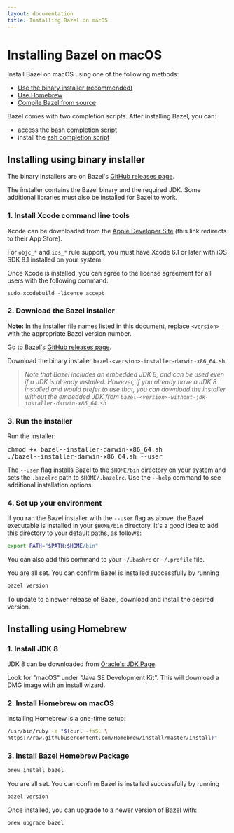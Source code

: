 ```yaml
---
layout: documentation
title: Installing Bazel on macOS
---
```


# <a name="mac-os-x"></a>Installing Bazel on macOS

Install Bazel on macOS using one of the following methods:

*   [Use the binary installer (recommended)](#install-with-installer-mac-os-x)
*   [Use Homebrew](#install-on-mac-os-x-homebrew)
*   [Compile Bazel from source](install-compile-source.md)

Bazel comes with two completion scripts. After installing Bazel, you can:

*   access the [bash completion script](install.md)
*   install the [zsh completion script](install.md)

## <a name="install-with-installer-mac-os-x"></a>Installing using binary installer

The binary installers are on Bazel's [GitHub releases page](https://github.com/bazelbuild/bazel/releases).

The installer contains the Bazel binary and the required JDK. Some additional
libraries must also be installed for Bazel to work.

### 1. Install Xcode command line tools

Xcode can be downloaded from the [Apple Developer
Site](https://developer.apple.com/xcode/downloads/) (this link redirects to
their App Store).

For `objc_*` and `ios_*` rule support, you must have Xcode 6.1 or later with iOS
SDK 8.1 installed on your system.

Once Xcode is installed, you can agree to the license agreement for all users with
the following command:

```
sudo xcodebuild -license accept
```

### 2. Download the Bazel installer

**Note:** In the installer file names listed in this document, replace
`<version>` with the appropriate Bazel version number.

Go to Bazel's [GitHub releases page](https://github.com/bazelbuild/bazel/releases).

Download the binary installer `bazel-<version>-installer-darwin-x86_64.sh`.

> _Note that Bazel includes an embedded JDK 8, and can be used even if a JDK is already
> installed. However, if you already have a JDK 8 installed and would prefer to use that,
> you can download the installer without the embedded JDK from `bazel-<version>-without-jdk-installer-darwin-x86_64.sh`_

### 3. Run the installer

Run the installer:

<pre>
chmod +x bazel-<version>-installer-darwin-x86_64.sh
./bazel-<version>-installer-darwin-x86_64.sh --user
</pre>

The `--user` flag installs Bazel to the `$HOME/bin` directory on your system and
sets the `.bazelrc` path to `$HOME/.bazelrc`. Use the `--help` command to see
additional installation options.

### 4. Set up your environment

If you ran the Bazel installer with the `--user` flag as above, the Bazel
executable is installed in your `$HOME/bin` directory. It's a good idea to add
this directory to your default paths, as follows:

```bash
export PATH="$PATH:$HOME/bin"
```

You can also add this command to your `~/.bashrc` or `~/.profile` file.

You are all set. You can confirm Bazel is installed successfully by running
```bash
bazel version
```

To update to a newer release of Bazel, download and install the desired version.

## <a name="install-on-mac-os-x-homebrew"></a>Installing using Homebrew

### 1. Install JDK 8

JDK 8 can be downloaded from [Oracle's JDK
Page](http://www.oracle.com/technetwork/java/javase/downloads/jdk8-downloads-2133151.html).

Look for "macOS" under "Java SE Development Kit". This will download a DMG
image with an install wizard.

### 2. Install Homebrew on macOS

Installing Homebrew is a one-time setup:

```bash
/usr/bin/ruby -e "$(curl -fsSL \
https://raw.githubusercontent.com/Homebrew/install/master/install)"
```

### 3. Install Bazel Homebrew Package

```bash
brew install bazel
```

You are all set. You can confirm Bazel is installed successfully by running

```bash
bazel version
```

Once installed, you can upgrade to a newer version of Bazel with:

```bash
brew upgrade bazel
```
